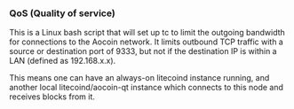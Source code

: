 ### QoS (Quality of service) ###

This is a Linux bash script that will set up tc to limit the outgoing bandwidth for connections to the Aocoin network. It limits outbound TCP traffic with a source or destination port of 9333, but not if the destination IP is within a LAN (defined as 192.168.x.x).

This means one can have an always-on litecoind instance running, and another local litecoind/aocoin-qt instance which connects to this node and receives blocks from it.
